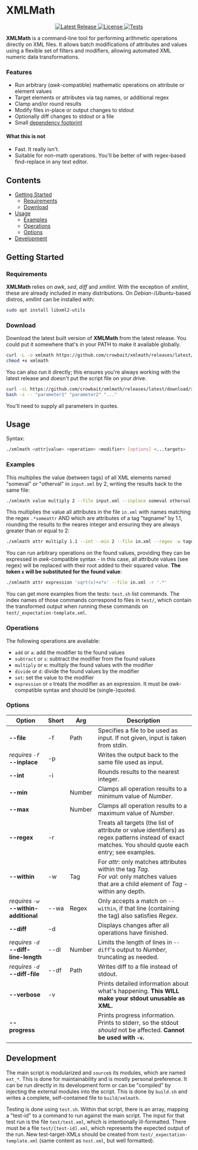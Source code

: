 # XMLMath <!-- omit in toc -->

<div style="text-align: center;">
  <a href="https://github.com/crowbait/xmlmath/releases/latest">
    <img src="https://img.shields.io/github/v/release/crowbait/xmlmath" alt="Latest Release">
  </a>
  <a href="https://github.com/crowbait/xmlmath/blob/main/LICENSE">
    <img src="https://img.shields.io/github/license/crowbait/xmlmath" alt="License">
  </a>
  <a href="https://github.com/crowbait/xmlmath/actions/workflows/test.yml">
    <img src="https://github.com/crowbait/xmlmath/actions/workflows/test.yml/badge.svg" alt="Tests">
  </a>
</div>

**XMLMath** is a command-line tool for performing arithmetic operations directly on XML files.
It allows batch modifications of attributes and values using a flexible set of filters and modifiers, allowing automated XML numeric data transformations.

### Features <!-- omit in toc -->
- Run arbitrary (*awk*-compatible) mathematic operations on attribute or element values
- Target elements or attributes via tag names, or additional regex
- Clamp and/or round results
- Modify files in-place or output changes to stdout
- Optionally diff changes to stdout or a file
- Small [dependency footprint](#requirements)

#### What this is not
- Fast. It really isn't.
- Suitable for non-math operations. You'll be better of with regex-based find-replace in any text editor.

## Contents <!-- omit in toc -->
- [Getting Started](#getting-started)
  - [Requirements](#requirements)
  - [Download](#download)
- [Usage](#usage)
  - [Examples](#examples)
  - [Operations](#operations)
  - [Options](#options)
- [Development](#development)


## Getting Started
### Requirements
**XMLMath** relies on *awk*, *sed*, *diff* and *xmllint*.
With the exception of *xmllint*, these are already included in many distributions.
On *Debian*-/*Ubuntu*-based distros, *xmllint* can be installed with:
```bash
sudo apt install libxml2-utils
```

### Download
Download the latest built version of **XMLMath** from the latest release.
You could put it somewhere that's in your PATH to make it available globally.
```bash
curl -L -o xmlmath https://github.com/crowbait/xmlmath/releases/latest/download/xmlmath
chmod +x xmlmath
```
You can also run it directly; this ensures you're always working with the latest release and doesn't put the script file on your drive.
```bash
curl -sL https://github.com/crowbait/xmlmath/releases/latest/download/xmlmath | /
bash -s -- "parameter1" "parameter2" "..."
```
You'll need to supply all parameters in quotes.

## Usage
Syntax:
```bash
./xmlmath <attr|value> <operation> <modifier> [options] <...targets>
```

### Examples
This multiplies the value (between tags) of all XML elements named "someval" *or* "otherval" in `input.xml` by 2, writing the results back to the same file:
```bash
./xmlmath value multiply 2 --file input.xml --inplace someval otherval
```
This multiplies the value all attributes in the file `in.xml` with names matching the regex `.*someattr` AND which are attributes of a tag "tagname" by 1.1, rounding the results to the neares integer and ensuring they are always greater than or equal to 2:
```bash
./xmlmath attr multiply 1.1 --int --min 2 --file in.xml --regex -w tagname '.*someattr'
```
You can run arbitrary operations on the found values, providing they can be expressed in *awk*-compatible syntax - in this case, all attribute values (see regex) will be replaced with their root added to their squared value.
**The token `x` will be substituted for the found value**:
```bash
./xmlmath attr expression 'sqrt(x)+x*x' --file in.xml -r '.*'
```
You can get more examples from the tests: `test.sh` list commands.
The index names of those commands correspond to files in `test/`, which contain the transformed output when running these commands on `test/_expectation-template.xml`.

### Operations
The following operations are available:
- `add` or `a`: add the modifier to the found values
- `subtract` or `s`: subtract the modifier from the found values
- `multiply` or `m`: multiply the found values with the modifier
- `divide` or `d`: divide the found values by the modifier
- `set`: set the value to the modifier
- `expression` or `e` treats the modifier as an expression. It must be *awk*-compatible syntax and should be (single-)quoted.

### Options
| **Option**                                 | **Short** | **Arg** | **Description**                                                                                                                                        |
| ------------------------------------------ | --------- | ------- | ------------------------------------------------------------------------------------------------------------------------------------------------------ |
| **--file**                                 | -f        | Path    | Specifies a file to be used as input. If not given, input is taken from stdin.                                                                         |
| *requires `-f`*<br>**--inplace**           | -p        |         | Writes the output back to the same file used as input.                                                                                                 |
| **--int**                                  | -i        |         | Rounds results to the nearest integer.                                                                                                                 |
| **--min**                                  |           | Number  | Clamps all operation results to a minimum value of *Number*.                                                                                           |
| **--max**                                  |           | Number  | Clamps all operation results to a maximum value of *Number*.                                                                                           |
| **--regex**                                | -r        |         | Treats all targets (the list of attribute or value identifiers) as regex patterns instead of exact matches. You should quote each entry; see examples. |
| **--within**                               | -w        | Tag     | For *attr*: only matches attributes within the tag *Tag*.<br>For *val*: only matches values that are a child element of *Tag* - within any depth.      |
| *requires `-w`*<br>**--within-additional** | --wa      | Regex   | Only accepts a match on `--within`, if that line (containing the tag) also satisfies *Regex*.                                                          |
| **--diff**                                 | -d        |         | Displays changes after all operations have finished.                                                                                                   |
| *requires `-d`*<br>**--diff-line-length**  | --dl      | Number  | Limits the length of lines in `--diff`'s output to *Number*, truncating as needed.                                                                     |
| *requires `-d`*<br>**--diff-file**         | --df      | Path    | Writes diff to a file instead of stdout.                                                                                                               |
| **--verbose**                              | -v        |         | Prints detailed information about what's happening. **This WILL make your stdout unusable as XML.**                                                    |
| **--progress**                             |           |         | Prints progress information. Prints to stderr, so the stdout *should* not be affected. **Cannot be used with `-v`.**                                   |

## Development
The main script is modularized and `source`s its modules, which are named `ext_*`.
This is done for maintainability and is mostly personal preference.
It can be run directly in its development form or can be "compiled" by injecting the external modules into the script.
This is done by `build.sh` and writes a complete, self-contained file to `build/xmlmath`.

Testing is done using `test.sh`.
Within that script, there is an array, mapping a "test-id" to a command to run against the main script.
The input for that test run is the file `test/test.xml`, which is intentionally ill-formatted.
There must be a file `test/[test-id].xml`, which represents the expected output of the run.
New test-target-XMLs should be created from `test/_expectation-template.xml` (same content as `test.xml`, but well formatted).